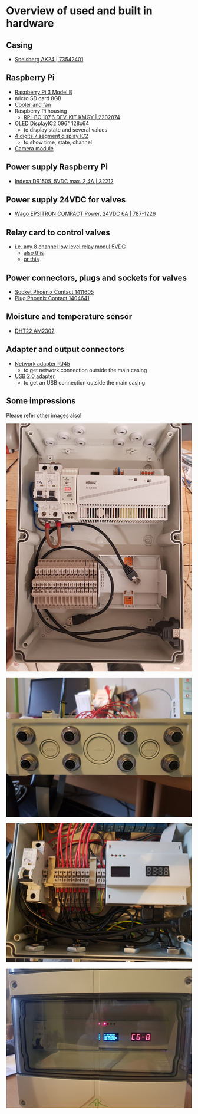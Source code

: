# Overview of used and built in hardware

## Casing
* [Spelsberg AK24 | 73542401](https://www.spelsberg.de/nc/produkt/an/73542401/)

## Raspberry Pi
* [Raspberry Pi 3 Model B](https://www.amazon.de/Raspberry-Pi-Model-ARM-Cortex-A53-Bluetooth/dp/B01CD5VC92)
* micro SD card 8GB
* [Cooler and fan](https://www.amazon.de/gp/product/B07JGNF5F8/ref=ppx_yo_dt_b_asin_title_o02_s02?ie=UTF8&psc=1)
* Raspberry Pi housing
    * [RPI-BC 107,6 DEV-KIT KMGY | 2202874](https://www.phoenixcontact.com/online/portal/de?uri=pxc-oc-itemdetail:pid=2202874&library=dede&tab=1)
* [OLED DisplayIC2 096" 128x64](https://www.amazon.de/gp/product/B00NHKM1C0/ref=ppx_yo_dt_b_asin_title_o04_s00?ie=UTF8&psc=1)
    * to display state and several values
* [4 digits 7 segment display IC2](https://www.amazon.de/AZDelivery-Digital-Display-Arduino-Raspberry/dp/B06X952QXS/ref=pd_rhf_ee_p_img_12?_encoding=UTF8&refRID=175F6J4SEV7W0YBYNSCF&th=1)
    * to show time, state, channel
* [Camera module](https://www.amazon.de/gp/product/B07CMXJLXR/ref=ppx_yo_dt_b_asin_title_o08_s00?ie=UTF8&psc=1)

## Power supply Raspberry Pi
* [Indexa DR1505,  5VDC  max. 2,4A | 32212](https://www.indexa.de/w2/datenblatt/32212_datenblatt.pdf)

## Power supply 24VDC for valves
* [Wago EPSITRON COMPACT Power, 24VDC 6A | 787-1226](https://www.wago.com/de/stromversorgungen/primaer-getaktete-stromversorgung/p/787-1226)

## Relay card to control valves
* [i.e. any 8 channel low level relay modul 5VDC](https://www.amazon.de/8-Kanal-Optokoppler-8-Channel-Arduino-Raspberry/dp/B00AEIDWXK)
    * [also this ](https://www.amazon.de/gp/product/B01C2IN2U2/ref=oh_aui_detailpage_o00_s00?ie=UTF8&psc=1)
    * [or this](https://www.amazon.de/gp/product/B07CT7SLYQ/ref=ppx_yo_dt_b_asin_title_o02_s00?ie=UTF8&psc=1)

## Power connectors, plugs and sockets for valves
* [Socket Phoenix Contact 1411605](https://www.phoenixcontact.com/online/portal/de?uri=pxc-oc-itemdetail:pid=1411605&library=dede&tab=1)
* [Plug Phoenix Contact 1404641](https://phoenixcontact.de/online/portal/de/?uri=pxc-oc-itemdetail:pid=1404641&library=usen&pcck=P-20-07-06-01&tab=2&selectedCategory=ALL)

## Moisture and temperature sensor
* [DHT22 AM2302](https://www.amazon.de/gp/product/B07CMXJLXR/ref=ppx_yo_dt_b_asin_title_o08_s00?ie=UTF8&psc=1)

## Adapter and output connectors
* [Network adapter RJ45](https://www.amazon.de/gp/product/B07CMXJLXR/ref=ppx_yo_dt_b_asin_title_o08_s00?ie=UTF8&psc=1)
    * to get network connection outside the main casing
* [USB 2.0 adapter](https://www.amazon.de/gp/product/B07CMXJLXR/ref=ppx_yo_dt_b_asin_title_o08_s00?ie=UTF8&psc=1)
    * to get an USB connection outside the main casing

## Some impressions
Please refer other [images](./images) also!

![./images/20181201_101949.jpg](./images/20181201_101949.jpg)

![./images/20190202_152448.jpg](./images/20190202_152448.jpg)

![./images/20190202_152457.jpg](./images/20190202_152457.jpg)

![./images/20190202_154306.jpg](./images/20190202_154306.jpg)


